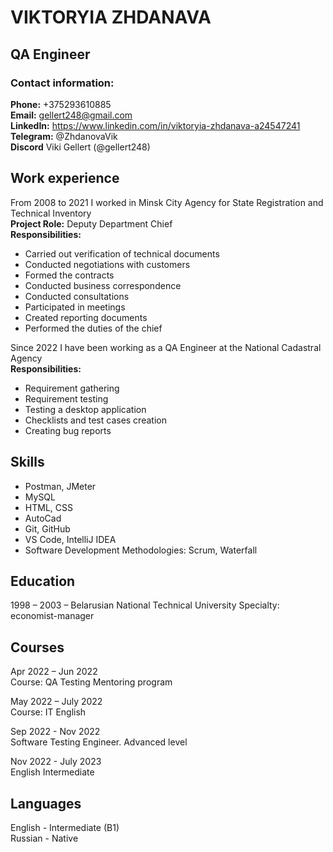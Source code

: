 # VIKTORYIA ZHDANAVA 

## QA Engineer

### Contact information:
**Phone:** +375293610885  
**Email:** gellert248@gmail.com  
**LinkedIn:** https://www.linkedin.com/in/viktoryia-zhdanava-a24547241  
**Telegram:** @ZhdanovaVik  
**Discord** Viki Gellert (@gellert248)

## Work experience                                                                                                         

From 2008 to 2021 I worked in Minsk City Agency for State Registration and Technical Inventory  
**Project Role:**  Deputy Department Chief    
**Responsibilities:**  
- Carried out verification of technical documents
- Conducted negotiations with customers
- Formed the contracts  
- Conducted business correspondence  
- Conducted consultations  
- Participated in meetings  
- Created reporting documents  
- Performed the duties of the chief

Since 2022 I have been working as a QA Engineer at the National Cadastral Agency  
**Responsibilities:**    
- Requirement gathering
- Requirement testing  
- Testing a desktop application  
- Checklists and test cases creation   
- Creating bug reports

## Skills  
- Postman, JMeter
- MySQL
- HTML, CSS
- AutoCad
- Git, GitHub
- VS Code, IntelliJ IDEA
- Software Development Methodologies: Scrum, Waterfall

## Education
1998 – 2003 – Belarusian National Technical University
Specialty: economist-manager

## Courses
Apr 2022 – Jun 2022  
Course: QA Testing Mentoring program

May 2022 – July 2022  
Course: IT English

Sep 2022 - Nov 2022  
Software Testing Engineer. Advanced level 

Nov 2022 - July 2023  
English Intermediate

## Languages

English - Intermediate (B1)  
Russian - Native
